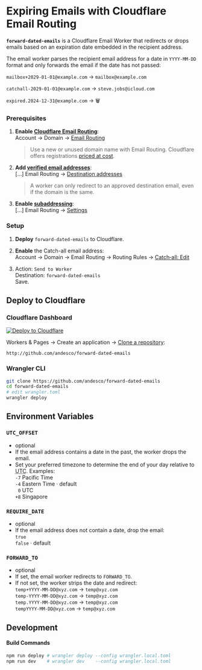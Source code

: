 # Expiring Emails with Cloudflare Email Routing

**`forward-dated-emails`** is a Cloudflare Email Worker that redirects or drops emails based on an expiration date embedded in the recipient address.

The email worker parses the recipient email address for a date in `YYYY-MM-DD` format and only forwards the email if the date has not passed:

`mailbox+2029-01-01@example.com` → `mailbox@example.com`

`catchall-2029-01-01@example.com` → `steve.jobs@icloud.com`

`expired.2024-12-31@example.com` → 🗑️

### Prerequisites

1. **Enable [Cloudflare Email Routing][doc1]**:\
   Account → Domain → [Email Routing][dash-enable]

    > Use a new or unused domain name with Email Routing. Cloudflare offers registrations [priced at cost][pricing].
    
2. **Add [verified email addresses][doc2]**:\
   […] <nobr>Email Routing</nobr> → [<nobr>Destination addresses</nobr>][dash-catch]
   > A worker can only redirect to an approved destination email, even if the domain is the same.

3. **Enable [subaddressing][doc3]**:\
   […] <nobr>Email Routing</nobr> → [Settings][dash-subadd]

### Setup

1. **Deploy** `forward-dated-emails` to Cloudflare.

2. **Enable** the Catch-all email address:\
   Account → Domain → <nobr>Email Routing</nobr> → <nobr>Routing Rules</nobr> → [Catch&#8209;all: Edit][dash-catch]

3. Action: `Send to Worker`\
   Destination: `forward-dated-emails`\
   Save.

## <nobr>Deploy to Cloudflare</nobr>

### Cloudflare Dashboard

[![<nobr>Deploy to Cloudflare</nobr>](https://deploy.workers.cloudflare.com/button)](https://deploy.workers.cloudflare.com/?url=https://github.com/andesco/forward-dated-emails)

<nobr>Workers & Pages</nobr> → Create an application → [Clone a repository](https://dash.cloudflare.com/?to=/:account/workers-and-pages/create/deploy-to-workers):
   ```
   http://github.com/andesco/forward-dated-emails
   ```

### Wrangler CLI

```bash
git clone https://github.com/andesco/forward-dated-emails
cd forward-dated-emails
# edit wrangler.toml
wrangler deploy
```

## Environment Variables

### `UTC_OFFSET`
- optional
- If the  email address contains a date in the past, the worker drops the email.
- Set your preferred timezone to determine the end of your day relative to <abbr title="Coordinated Universal Time">UTC</abbr>. Examples:\
  `-7` Pacific Time\
  `-4` Eastern Time · default\
  ` 0` UTC\
  `+8` Singapore

### `REQUIRE_DATE`
- optional
- If the email address does not contain a date, drop the email:\
`true`\
`false` · default

### `FORWARD_TO`
- optional
- If set, the email worker redirects to `FORWARD_TO`.
- If not set, the worker strips the date and redirect:\
`temp+YYYY-MM-DD@xyz.com` → `temp@xyz.com` \
`temp-YYYY-MM-DD@xyz.com` → `temp@xyz.com` \
`temp.YYYY-MM-DD@xyz.com` → `temp@xyz.com` \
`tempYYYY-MM-DD@xyz.com` → `temp@xyz.com`

## Development

#### Build Commands

```bash
npm run deploy # wrangler deploy --config wrangler.local.toml
npm run dev    # wrangler dev    --config wrangler.local.toml
```

[doc1]: //developers.cloudflare.com/email-routing/get-started/
[doc2]: //developers.cloudflare.com/email-routing/setup/email-routing-addresses/#destination-addresses
[doc3]: //developers.cloudflare.com/email-routing/setup/email-routing-addresses/#subaddressing
[pricing]: //cfdomainpricing.com

[dash-enable]: //dash.cloudflare.com/?to=/:account/:zone/email/routing/overview
[dash-verify]: //dash.cloudflare.com/?to=/:account/:zone/email/routing/destination-address
[dash-catch]:  //dash.cloudflare.com/?to=/:account/:zone/email/routing/routes/catch_all
[dash-subadd]: //dash.cloudflare.com/?to=/:account/:zone/email/routing/settings
